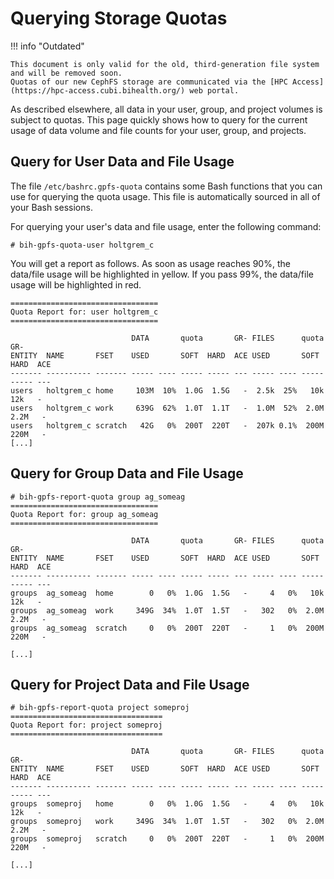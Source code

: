 # Querying Storage Quotas

!!! info "Outdated"

    This document is only valid for the old, third-generation file system and will be removed soon.
    Quotas of our new CephFS storage are communicated via the [HPC Access](https://hpc-access.cubi.bihealth.org/) web portal.

As described elsewhere, all data in your user, group, and project volumes is subject to quotas.
This page quickly shows how to query for the current usage of data volume and file counts for your user, group, and projects.

## Query for User Data and File Usage

The file `/etc/bashrc.gpfs-quota` contains some Bash functions that you can use for querying the quota usage.
This file is automatically sourced in all of your Bash sessions.

For querying your user's data and file usage, enter the following command:

```
# bih-gpfs-quota-user holtgrem_c
```

You will get a report as follows.
As soon as usage reaches 90%, the data/file usage will be highlighted in yellow.
If you pass 99%, the data/file usage will be highlighted in red.

```
=================================
Quota Report for: user holtgrem_c
=================================

                           DATA       quota       GR- FILES      quota       GR-
ENTITY  NAME       FSET    USED       SOFT  HARD  ACE USED       SOFT  HARD  ACE
------- ---------- ------- ----- ---- ----- ----- --- ----- ---- ----- ----- ---
users   holtgrem_c home     103M  10%  1.0G  1.5G   -  2.5k  25%   10k   12k   -
users   holtgrem_c work     639G  62%  1.0T  1.1T   -  1.0M  52%  2.0M  2.2M   -
users   holtgrem_c scratch   42G   0%  200T  220T   -  207k 0.1%  200M  220M   -
[...]
```

## Query for Group Data and File Usage

```
# bih-gpfs-report-quota group ag_someag
=================================
Quota Report for: group ag_someag
=================================

                           DATA       quota       GR- FILES      quota       GR-
ENTITY  NAME       FSET    USED       SOFT  HARD  ACE USED       SOFT  HARD  ACE
------- ---------- ------- ----- ---- ----- ----- --- ----- ---- ----- ----- ---
groups  ag_someag  home        0   0%  1.0G  1.5G   -     4   0%   10k   12k   -
groups  ag_someag  work     349G  34%  1.0T  1.5T   -   302   0%  2.0M  2.2M   -
groups  ag_someag  scratch     0   0%  200T  220T   -     1   0%  200M  220M   -

[...]
```

## Query for Project Data and File Usage

```
# bih-gpfs-report-quota project someproj
==================================
Quota Report for: project someproj
==================================

                           DATA       quota       GR- FILES      quota       GR-
ENTITY  NAME       FSET    USED       SOFT  HARD  ACE USED       SOFT  HARD  ACE
------- ---------- ------- ----- ---- ----- ----- --- ----- ---- ----- ----- ---
groups  someproj   home        0   0%  1.0G  1.5G   -     4   0%   10k   12k   -
groups  someproj   work     349G  34%  1.0T  1.5T   -   302   0%  2.0M  2.2M   -
groups  someproj   scratch     0   0%  200T  220T   -     1   0%  200M  220M   -

[...]
```
